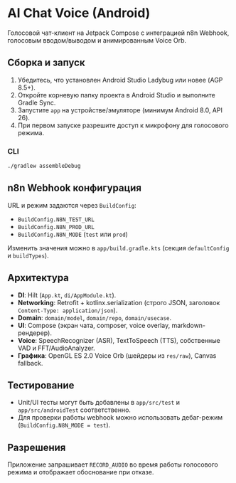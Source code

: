 # AI Chat Voice (Android)

Голосовой чат-клиент на Jetpack Compose с интеграцией n8n Webhook, голосовым вводом/выводом и анимированным Voice Orb.

## Сборка и запуск

1. Убедитесь, что установлен Android Studio Ladybug или новее (AGP 8.5+).
2. Откройте корневую папку проекта в Android Studio и выполните Gradle Sync.
3. Запустите `app` на устройстве/эмуляторе (минимум Android 8.0, API 26).
4. При первом запуске разрешите доступ к микрофону для голосового режима.

### CLI

```bash
./gradlew assembleDebug
```

## n8n Webhook конфигурация

URL и режим задаются через `BuildConfig`:

- `BuildConfig.N8N_TEST_URL`
- `BuildConfig.N8N_PROD_URL`
- `BuildConfig.N8N_MODE` (`test` или `prod`)

Изменить значения можно в `app/build.gradle.kts` (секция `defaultConfig` и `buildTypes`).

## Архитектура

- **DI**: Hilt (`App.kt`, `di/AppModule.kt`).
- **Networking**: Retrofit + kotlinx.serialization (строго JSON, заголовок `Content-Type: application/json`).
- **Domain**: `domain/model`, `domain/repo`, `domain/usecase`.
- **UI**: Compose (экран чата, composer, voice overlay, markdown-рендерер).
- **Voice**: SpeechRecognizer (ASR), TextToSpeech (TTS), собственные VAD и FFT/AudioAnalyzer.
- **Графика**: OpenGL ES 2.0 Voice Orb (шейдеры из `res/raw`), Canvas fallback.

## Тестирование

- Unit/UI тесты могут быть добавлены в `app/src/test` и `app/src/androidTest` соответственно.
- Для проверки работы webhook можно использовать дебаг-режим (`BuildConfig.N8N_MODE = test`).

## Разрешения

Приложение запрашивает `RECORD_AUDIO` во время работы голосового режима и отображает обоснование при отказе.

